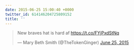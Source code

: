 ```yaml
---
date: 2015-06-25 15:00:40 +0000
twitter_id: 614146204725809152
title: ''
---
```


<blockquote class="twitter-tweet"><p lang="en" dir="ltr">New braves hat is hard af <a href="https://t.co/FYjPxdStNq">https://t.co/FYjPxdStNq</a></p>&mdash; Mary Beth Smith (@TheTokenGinger) <a href="https://twitter.com/TheTokenGinger/status/614141945854709760?ref_src=twsrc%5Etfw">June 25, 2015</a></blockquote>
<script async src="https://platform.twitter.com/widgets.js" charset="utf-8"></script>
